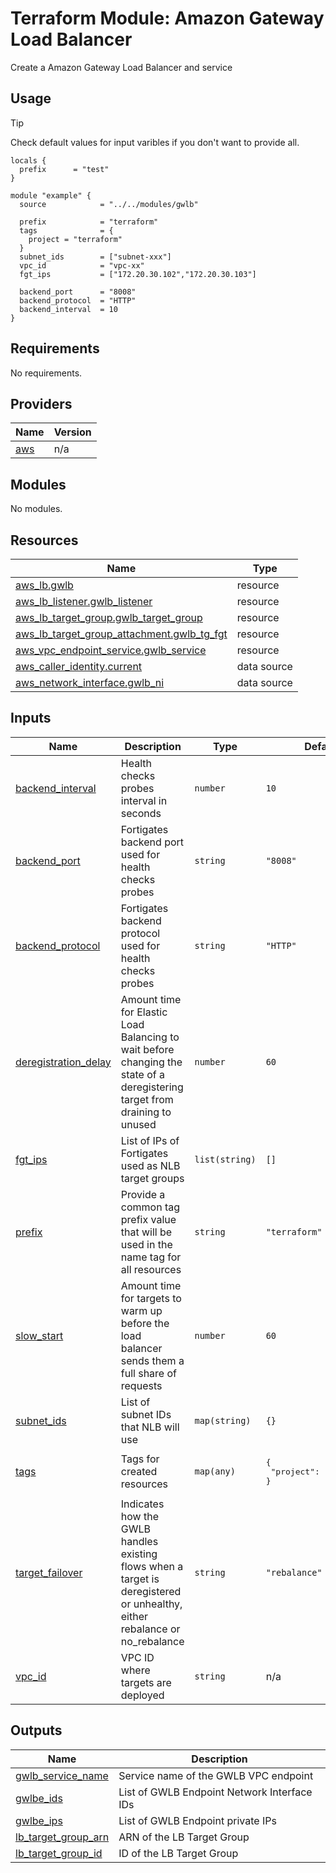# Terraform Module: Amazon Gateway Load Balancer

Create a Amazon Gateway Load Balancer and service

## Usage

> [!TIP]
> Check default values for input varibles if you don't want to provide all.

```hcl
locals {
  prefix      = "test"
}

module "example" {
  source            = "../../modules/gwlb"
  
  prefix            = "terraform"
  tags              = {
    project = "terraform"
  }
  subnet_ids        = ["subnet-xxx"]
  vpc_id            = "vpc-xx"
  fgt_ips           = ["172.20.30.102","172.20.30.103"]

  backend_port      = "8008"
  backend_protocol  = "HTTP"
  backend_interval  = 10
}
```

<!-- BEGIN_TF_DOCS -->
## Requirements

No requirements.

## Providers

| Name | Version |
|------|---------|
| <a name="provider_aws"></a> [aws](#provider\_aws) | n/a |

## Modules

No modules.

## Resources

| Name | Type |
|------|------|
| [aws_lb.gwlb](https://registry.terraform.io/providers/hashicorp/aws/latest/docs/resources/lb) | resource |
| [aws_lb_listener.gwlb_listener](https://registry.terraform.io/providers/hashicorp/aws/latest/docs/resources/lb_listener) | resource |
| [aws_lb_target_group.gwlb_target_group](https://registry.terraform.io/providers/hashicorp/aws/latest/docs/resources/lb_target_group) | resource |
| [aws_lb_target_group_attachment.gwlb_tg_fgt](https://registry.terraform.io/providers/hashicorp/aws/latest/docs/resources/lb_target_group_attachment) | resource |
| [aws_vpc_endpoint_service.gwlb_service](https://registry.terraform.io/providers/hashicorp/aws/latest/docs/resources/vpc_endpoint_service) | resource |
| [aws_caller_identity.current](https://registry.terraform.io/providers/hashicorp/aws/latest/docs/data-sources/caller_identity) | data source |
| [aws_network_interface.gwlb_ni](https://registry.terraform.io/providers/hashicorp/aws/latest/docs/data-sources/network_interface) | data source |

## Inputs

| Name | Description | Type | Default | Required |
|------|-------------|------|---------|:--------:|
| <a name="input_backend_interval"></a> [backend\_interval](#input\_backend\_interval) | Health checks probes interval in seconds | `number` | `10` | no |
| <a name="input_backend_port"></a> [backend\_port](#input\_backend\_port) | Fortigates backend port used for health checks probes | `string` | `"8008"` | no |
| <a name="input_backend_protocol"></a> [backend\_protocol](#input\_backend\_protocol) | Fortigates backend protocol used for health checks probes | `string` | `"HTTP"` | no |
| <a name="input_deregistration_delay"></a> [deregistration\_delay](#input\_deregistration\_delay) | Amount time for Elastic Load Balancing to wait before changing the state of a deregistering target from draining to unused | `number` | `60` | no |
| <a name="input_fgt_ips"></a> [fgt\_ips](#input\_fgt\_ips) | List of IPs of Fortigates used as NLB target groups | `list(string)` | `[]` | no |
| <a name="input_prefix"></a> [prefix](#input\_prefix) | Provide a common tag prefix value that will be used in the name tag for all resources | `string` | `"terraform"` | no |
| <a name="input_slow_start"></a> [slow\_start](#input\_slow\_start) | Amount time for targets to warm up before the load balancer sends them a full share of requests | `number` | `60` | no |
| <a name="input_subnet_ids"></a> [subnet\_ids](#input\_subnet\_ids) | List of subnet IDs that NLB will use | `map(string)` | `{}` | no |
| <a name="input_tags"></a> [tags](#input\_tags) | Tags for created resources | `map(any)` | <pre>{<br>  "project": "terraform"<br>}</pre> | no |
| <a name="input_target_failover"></a> [target\_failover](#input\_target\_failover) | Indicates how the GWLB handles existing flows when a target is deregistered or unhealthy, either rebalance or no\_rebalance | `string` | `"rebalance"` | no |
| <a name="input_vpc_id"></a> [vpc\_id](#input\_vpc\_id) | VPC ID where targets are deployed | `string` | n/a | yes |

## Outputs

| Name | Description |
|------|-------------|
| <a name="output_gwlb_service_name"></a> [gwlb\_service\_name](#output\_gwlb\_service\_name) | Service name of the GWLB VPC endpoint |
| <a name="output_gwlbe_ids"></a> [gwlbe\_ids](#output\_gwlbe\_ids) | List of GWLB Endpoint Network Interface IDs |
| <a name="output_gwlbe_ips"></a> [gwlbe\_ips](#output\_gwlbe\_ips) | List of GWLB Endpoint private IPs |
| <a name="output_lb_target_group_arn"></a> [lb\_target\_group\_arn](#output\_lb\_target\_group\_arn) | ARN of the LB Target Group |
| <a name="output_lb_target_group_id"></a> [lb\_target\_group\_id](#output\_lb\_target\_group\_id) | ID of the LB Target Group |
<!-- END_TF_DOCS -->